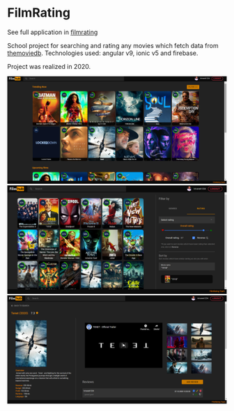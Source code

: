 # FilmRating

See full application in [filmrating](https://filmrating-d6acc.web.app/menu/dashboard)

School project for searching and rating any movies which fetch data from [themoviedb](https://developers.themoviedb.org/3/getting-started/introduction).
Technologies used: angular v9, ionic v5 and firebase.

Project was realized in 2020.

![Dashboard](src/assets/dashboard_desktop.png)
![Search](src/assets/search_desktop.png)
![Movie details](src/assets/details_desktop.png)

